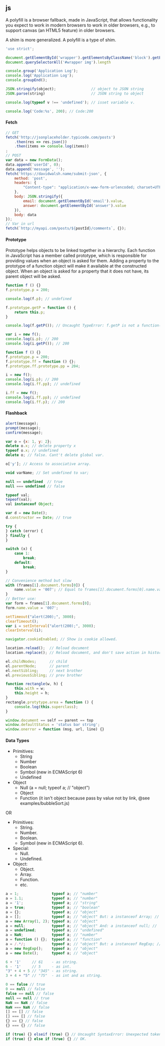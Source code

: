 js
-

A polyfill is a browser fallback, made in JavaScript,
that allows functionality you expect to work in modern browsers to work in older browsers, e.g.,
to support canvas (an HTML5 feature) in older browsers.

A shim is more generalized. A polyfill is a type of shim.

````js
'use strict';

document.getElementById('wrapper').getElementsByClassName('block').getElementsByTagName('img').length
document.querySelectorAll('#wrapper img').length

console.group('Application Log');
console.log('Application Log');
console.groupEnd();

JSON.stringify(object);                // object to JSON string
JSON.parse(string)                     // JSON string to object

console.log(typeof v !== 'undefined'); // isset variable v.

console.log('Code:%s', 200); // Code:200
````

#### Fetch

````js
// GET
fetch('http://jsonplaceholder.typicode.com/posts')
    .then(res => res.json())
    .then(items => console.log(items))
;
// POST
var data = new FormData();
data.append('userId', 0);
data.append('message', '');
fetch('https://davidwalsh.name/submit-json', {
    method: 'post',
    headers: {
        "Content-type": "application/x-www-form-urlencoded; charset=UTF-8"
    },
    body: JSON.stringify({
        email: document.getElementById('email').value,
        answer: document.getElementById('answer').value
    }),
    body: data
});
// Var in url
fetch(`http://myapi.com/posts/${postId}/comments`, {});
````

#### Prototype

Prototype helps objects to be linked together in a hierarchy.
Each function in JavaScript has a member called prototype,
which is responsible for providing values when an object is asked for them.
Adding a property to the prototype of a function object will make it available at the constructed object.
When an object is asked for a property that it does not have,
its parent object will be asked.

````js
function f () {}
f.prototype.p = 200;

console.log(f.p); // undefined

f.prototype.getP = function () {
    return this.p;
}

console.log(f.getP()); // Uncaught TypeError: f.getP is not a function(…)

var i = new f();
console.log(i.p); // 200
console.log(i.getP()); // 200
````
````js
function f () {}
f.prototype.p = 200;
f.prototype.ff = function () {};
f.prototype.ff.prototype.pp = 204;

i = new f();
console.log(i.p); // 200
console.log(i.ff.pp); // undefined

i.ff = new f();
console.log(i.ff.pp); // undefined
console.log(i.ff.p); // 200
````

#### Flashback

````js
alert(message);
prompt(message);
confirm(message);

var o = {x: 1, y: 2};
delete o.x; // delete property x
typeof o.x; // undefined
delete o; // false. Cant't delete global var.

o['y']; // Access to associative array.

void varName; // Set undefined to var;

null == undefined  // true
null === undefined // false

typeof val;
tepeof(val);
val instanceof Object;

var d = new Date();
d.constructor == Date; // true

try {
} catch (error) {
} finally {
}

switch (x) {
    case 1:
        break;
    default:
        break;
}

// Convenience method but slow
with (frames[1].document.forms[0]) {
    name.value = '007'; // Equal to frames[1].document.forms[0].name.value
}
// Better use:
var form = frames[1].document.forms[0];
form.name.value = '007';

setTimeout("alert(200);", 3000);
clearTimeout();
var i = setInterval("alert(200);", 3000);
clearInterval(i);

navigator.cookieEnabled; // Show is cookie allowed.

location.reload();  // Reload document
location.replace(); // Reload document, and don't save action in history

el.childNodes;      // child
el.parentNode;      // parent
el.nextSibling;     // next brother
el.previousSibling; // prev brother

function rectangle(w, h) {
    this.with = w;
    this.height = h;
}
rectangle.protytype.area = function () {
    console.log(this.superclass);
}

window.document == self == parent == top
window.defaultStatus = 'status bar string';
window.onerror = function (msg, url, line) {}
````

#### Data Types

* Primitives:
    * String
    * Number
    * Boolean
    * Symbol (new in ECMAScript 6)
    * Undefined
* Object
    * Null (a = null; typeof a; // "object")
    * Object
    * Function (it isn't object because pass by value not by link, @see examples/bubbleSort.js)

OR

* Primitives:
    * String.
    * Number.
    * Boolean.
    * Symbol (new in ECMAScript 6).
* Special:
    * Null.
    * Undefined.
* Object:
    * Object.
    * Array.
    * Function.
    * etc.

````js
a = 1;               typeof a; // "number"
a = 1.1;             typeof a; // "number"
a = '1';             typeof a; // "string"
a = true;            typeof a; // "boolean"
a = {};              typeof a; // "object"
a = [];              typeof a; // "object" But: a instanceof Array; // true
a = new Array(1, 2); typeof a; // "object"
a = null;            typeof a; // "object" And: a instanceof null; //  Uncaught TypeError: Expecting a function in instanceof check, but got null
a = undefined;       typeof a; // "undefined"
a = NaN;             typeof a; // "number"
a = function () {};  typeof a; // "function"
a = /.*/;            typeof a; // "object" But: a instanceof RegExp; // true
a = new RegExp();    typeof a; // "object"
a = new Date();      typeof a; // "object"

6 + '1'     // 61    - as string.
6 - '1'     // 5     - as int.
"3" + 4 + 5 // "345" - as string.
3 + 4 + "5" // "75"  - as int and as string.

0 == false // true
0 == null // false
false == null // false
null == null // true
NaN == NaN // false
NaN === NaN // false
[] == [] // false
[] === [] // false
{} == {} // false
{} === {} // false

if (true) {} elseif (true) {} // Uncaught SyntaxError: Unexpected token {
if (true) {} else if (true) {} // OK.
````
